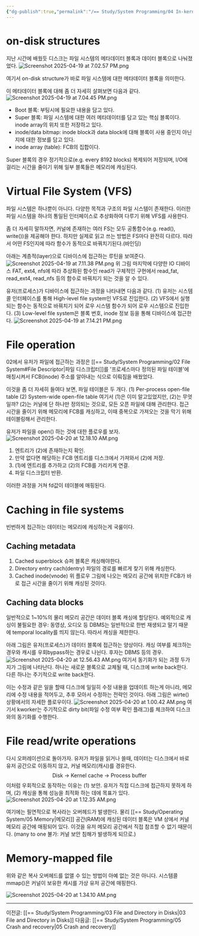 ```yaml
---
{"dg-publish":true,"permalink":"/== Study/System Programming/04 In-kernel File System Implementation/","created":"2025-04-19T01:07:12.303+09:00","updated":"2025-04-20T09:31:34.939+09:00"}
---
```


# on-disk structures
지난 시간에 배웠듯 디스크는 파일 시스템의 메타데이터 블록과 데이터 블록으로 나눠졌었다.
![Screenshot 2025-04-19 at 7.02.57 PM.png](/img/user/z-Attached%20Files/Screenshot%202025-04-19%20at%207.02.57%20PM.png)

여기서 on-disk structure가 바로 파일 시스템에 대한 메타데이터 블록을 의미한다.

이 메타데이터 블록에 대해 좀 더 자세히 살펴보면 다음과 같다.
![Screenshot 2025-04-19 at 7.04.45 PM.png](/img/user/z-Attached%20Files/Screenshot%202025-04-19%20at%207.04.45%20PM.png)

- Boot 블록: 부팅시에 필요한 내용을 담고 있다.
- Super 블록: 파일 시스템에 대한 여러 메타데이터를 담고 있는 핵심 블록이다. inode array의 위치 또한 저장하고 있다.
- inode/data bitmap: inode block과 data block에 대해 블록이 사용 중인지 아닌지에 대한 정보를 담고 있다.
- inode array (table): FCB의 집합이다.

Super 블록의 경우 정기적으로(e.g. every 8192 blocks) 복제되어 저장되며, I/O에 걸리는 시간을 줄이기 위해 일부 블록들은 메모리에 캐싱된다.

# Virtual File System (VFS)
파일 시스템은 하나뿐이 아니다. 다양한 목적과 구조의 파일 시스템이 존재한다.
이러한 파일 시스템을 하나의 통일된 인터페이스로 추상화하여 다루기 위해 VFS를 사용한다.

좀 더 자세히 말하자면, 커널에 존재하는 여러 FS는 모두 공통함수(e.g. read(), write())을 제공해야 한다.
하지만 실제로 읽고 쓰는 방법은 FS마다 완전히 다르다.
따라서 어떤 FS인지에 따라 함수가 동적으로 바꿔치기된다.(바인딩)

아래는 계층적(layer)으로 디바이스에 접근하는 루틴을 보여준다.
![Screenshot 2025-04-19 at 7.11.38 PM.png](/img/user/z-Attached%20Files/Screenshot%202025-04-19%20at%207.11.38%20PM.png)
위 그림 마지막에 다양한 IO 디바이스 FAT, ext4, nfs에 따라 추상화된 함수인 read가 구체적인 구현에서 read_fat, read_ext4, read_nfs 등의 함수로 바꿔치기 되는 것을 알 수 있다.

유저(프로세스)가 디바이스에 접근하는 과정을 나타내면 다음과 같다.
(1) 유저는 시스템콜 인터페이스를 통해 High-level file system인 VFS로 진입한다.
(2) VFS에서 실행되는 함수는 동적으로 바꿔치기 되어 로우 시스템 함수가 되어 로우 시스템으로 진입한다.
(3) Low-level file system은 블록 번호, inode 정보 등을 통해 디바이스에 접근한다.
![Screenshot 2025-04-19 at 7.14.21 PM.png](/img/user/z-Attached%20Files/Screenshot%202025-04-19%20at%207.14.21%20PM.png)

# File operation
02에서 유저가 파일에 접근하는 과정은 [[== Study/System Programming/02 File System#File Descriptor\|파일 디스크립터]]를 '프로세스마다 정의된 파일 테이블'에 매칭시켜서 FCB(inode) 주소를 알아내는 식으로 이뤄짐을 배웠었다.

이것을 좀 더 자세히 들여다 보면, 파일 테이블은 두 개다.
(1) Per-process open-file table
(2) System-wide open-file table
여기서 (1)은 이미 알고있었지만, (2)는 무엇일까?
(2)는 커널에 단 하나만 정의되는 것으로, 모든 오픈 파일에 대해 관리한다. 접근시간을 줄이기 위해 메모리에 FCB를 캐싱하고, 이때 중복으로 가져오는 것을 막기 위해 테이블링해서 관리한다.

유저가 파일을 open() 하는 것에 대한 플로우를 보자.
![Screenshot 2025-04-20 at 12.18.10 AM.png](/img/user/z-Attached%20Files/Screenshot%202025-04-20%20at%2012.18.10%20AM.png)
1. 엔트리가 (2)에 존재하는지 확인.
2. 만약 없다면 해당하는 FCB 엔트리를 디스크에서 가져와서 (2)에 저장.
3. (1)에 엔트리를 추가하고 (2)의 FCB를 가리키게 연결.
4. 파일 디스크립터 반환.

이러한 과정을 거쳐 fd값이 테이블에 매핑된다.

# Caching in file systems
빈번하게 접근하는 데이터는 메모리에 캐싱하는게 국룰이다.

## Caching metadata
1) Cached superblock
슈퍼 블록은 캐싱해야한다.
2) Directory entry cach(dentry)
파일의 경로를 빠르게 찾기 위해 캐싱한다.
3) Cached inode(vnode)
위 플로우 그림에 나오는 메모리 공간에 위치한 FCB가 바로 접근 시간을 줄이기 위해 캐싱된 것이다.

## Caching data blocks
일반적으로 1~10%의 물리 메모리 공간은 데이터 블록 캐싱에 할당된다.
예외적으로 캐싱이 불필요한 경우: 동영상, 오디오 등 DBMS는 일반적으로 한번 재생되고 말기 때문에 temporal locality를 띄지 않는다. 따라서 캐싱을 제한한다.

아래 그림은 유저(프로세스)가 데이터 블록에 접근하는 양상이다.
캐싱 여부를 체크하는 경우와 캐시를 우회bypass하는 경우로 나뉜다. 후자는 DBMS 등의 경우.
![Screenshot 2025-04-20 at 12.56.43 AM.png](/img/user/z-Attached%20Files/Screenshot%202025-04-20%20at%2012.56.43%20AM.png)
여기서 동기화가 되는 과정 두가지가 그림에 나타난다.
하나는 새로운 블록으로 교체될 때, 디스크에 write back한다.
다른 하나는 주기적으로 write back한다.

이는 수정과 같은 일을 할때 디스크에 일일히 수정 내용을 업데이트 하는게 아니라, 메모리에 수정 내용을 적어두고, 추후 모아서 수정하는 전략인 것이다. 아래 그림은 wirte() 상황에서의 자세한 플로우이다.
![Screenshot 2025-04-20 at 1.00.42 AM.png](/img/user/z-Attached%20Files/Screenshot%202025-04-20%20at%201.00.42%20AM.png)
여기서 kworker는 주기적으로 dirty bit(파일 수정 여부 확인 플래그)를 체크하여 디스크와의 동기화를 수행한다.

# File read/write operations
다시 오퍼레이션으로 돌아가자.
유저가 파일을 읽거나 쓸때, 데이터는 디스크에서 바로 유저 공간으로 이동하지 않고, 커널 메모리(캐시)를 경유한다.
$$\text{Disk → Kernel cache → Process buffer}$$
이처럼 우회적으로 동작하는 이유는 (1) 보안. 유저가 직접 디스크에 접근하지 못하게 하며, (2) 캐싱을 통해 성능을 최적화 하는 데에 목표가 있다.
![Screenshot 2025-04-20 at 1.12.35 AM.png](/img/user/z-Attached%20Files/Screenshot%202025-04-20%20at%201.12.35%20AM.png)

여기에는 필연적으로 복사라는 오버헤드가 발생한다.
물리 [[== Study/Operating System/05 Memory\|메모리]] 공간(RAM)에 캐싱된 데이터 블록은 VM 상에서 커널 메모리 공간에 매핑되어 있다. 이것을 유저 메모리 공간에서 직접 참조할 수 없기 때문이다. (many to one 불가: 커널 보안 침해가 발생하게 되므로.)

# Memory-mapped file
위와 같은 복사 오버헤드를 없앨 수 있는 방법이 아예 없는 것은 아니다.
시스템콜 mmap()은 커널이 보유한 캐시를 가상 유저 공간에 매핑한다.

![Screenshot 2025-04-20 at 1.34.10 AM.png](/img/user/z-Attached%20Files/Screenshot%202025-04-20%20at%201.34.10%20AM.png)


---
이전글: [[== Study/System Programming/03 File and Directory in Disks\|03 File and Directory in Disks]]
다음글: [[== Study/System Programming/05 Crash and recovery\|05 Crash and recovery]]